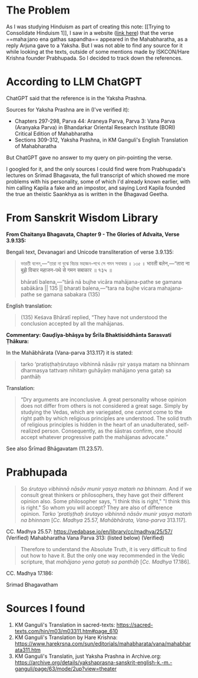 # The Problem
As I was studying Hinduism as part of creating this note: [[Trying to Consolidate Hinduism 1]], I saw in a website ([link here](https://web.archive.org/web/20210120002556/http://sanatanadhara.com/antakarana/)) that the verse ==maha:jano ena gathas sapandha== appeared in the Mahabharatha, as a reply Arjuna gave to a Yaksha. But I was not able to find any source for it while looking at the texts, outside of some mentions made by ISKCON/Hare Krishna founder Prabhupada. So I decided to track down the references.
# According to LLM ChatGPT

ChatGPT said that the reference is in the Yaksha Prashna.

Sources for Yaksha Prashna are in (I've verified it):

- Chapters 297-298, Parva 44: Araneya Parva, Parva 3: Vana Parva (Aranyaka Parva) in Bhandarkar Oriental Research Institute (BORI) Critical Edition of Mahabharatha
- Sections 309-312, Yaksha Prashna, in KM Ganguli's English Translation of Mahabharatha

But ChatGPT gave no answer to my query on pin-pointing the verse.

I googled for it, and the only sources I could find were from Prabhupada's lectures on Srimad Bhagavata, the full transcript of which showed me more problems with his personality, some of which I'd already known earlier, with him calling Kapila a fake and an impostor, and saying Lord Kapila founded the true an theistic Saankhya as is written in the Bhagavad Geetha.

# From Sanskrit Wisdom Library

**From Chaitanya Bhagavata, Chapter 9 - The Glories of Advaita, Verse 3.9.135:**

Bengali text, Devanagari and Unicode transliteration of verse 3.9.135:

> 
> ভারতী বলেন,—“তারা না বুঝে বিচার মহাজন-পথে সে গমন সবাকার ॥ ১৩৫ ॥
> भारती बलेन,—“तारा ना बुझे विचार महाजन-पथे से गमन सबाकार ॥ १३५ ॥
> 
> bhāratī balena,—“tārā nā bujhe vicāra mahājana-pathe se gamana sabākāra || 135 ||
> bharati balena,—“tara na bujhe vicara mahajana-pathe se gamana sabakara (135)

English translation:

> (135) Keśava Bhāratī replied, “They have not understood the conclusion accepted by all the mahājanas.

**Commentary: Gauḍīya-bhāṣya by Śrīla Bhaktisiddhānta Sarasvatī Ṭhākura:**

In the Mahābhārata (Vana-parva 313.117) it is stated:

> tarko ‘pratiṣṭhaḥśrutayo vibhinnā nāsāv ṛṣir yasya mataṃ na bhinnam dharmasya tattvaṃ nihitaṃ guhāyāṃ mahājano yena gataḥ sa panthāḥ

Translation:

> “Dry arguments are inconclusive. A great personality whose opinion does not differ from others is not considered a great sage. Simply by studying the Vedas, which are variegated, one cannot come to the right path by which religious principles are understood. The solid truth of religious principles is hidden in the heart of an unadulterated, self-realized person. Consequently, as the śāstras confirm, one should accept whatever progressive path the mahājanas advocate.”

See also Śrīmad Bhāgavatam (11.23.57).

# Prabhupada

> So _śrutayo vibhinnā nāsāv munir yasya mataṁ na bhinnam._ And if we consult great thinkers or philosophers, they have got their different opinion also. Some philosopher says, "I think this is right," "I think this is right." So whom you will accept? They are also of difference opinion. _Tarko 'pratiṣṭhaḥ śrutayo vibhinnā nāsāv munir yasya mataṁ na bhinnam_ [_Cc. Madhya_ 25.57, _Mahābhārata, Vana-parva_ 313.117].

CC. Madhya 25.57: https://vedabase.io/en/library/cc/madhya/25/57/ (Verified)
Mahabharatha Vana Parva 313: (listed below) (Verified)

> Therefore to understand the Absolute Truth, it is very difficult to find out how to have it. But the only one way recommended in the Vedic scripture, that _mahājano yena gataḥ sa panthāḥ_ [_Cc. Madhya_ 17.186].

CC. Madhya 17.186: 

Srimad Bhagavatham 

# Sources I found
1. KM Ganguli's Translation in sacred-texts: https://sacred-texts.com/hin/m03/m03311.htm#page_610
2. KM Ganguli's Translation by Hare Krishna: https://www.harekrsna.com/sun/editorials/mahabharata/vana/mahabharata311.htm
3. KM Ganguli's Translatin, just Yaksha Prashna in Archive.org: https://archive.org/details/yakshaprasna-sanskrit-english-k.-m.-ganguli/page/63/mode/2up?view=theater